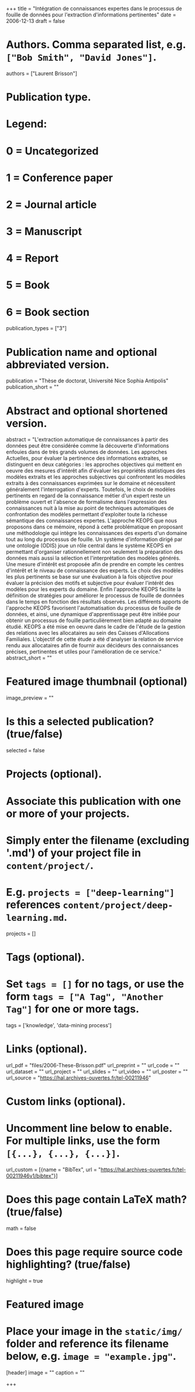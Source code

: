 +++
title = "Intégration de connaissances expertes dans le processus de fouille de données pour l'extraction d'informations pertinentes"
date = 2006-12-13
draft = false

# Authors. Comma separated list, e.g. `["Bob Smith", "David Jones"]`.
authors = ["Laurent Brisson"]

# Publication type.
# Legend:
# 0 = Uncategorized
# 1 = Conference paper
# 2 = Journal article
# 3 = Manuscript
# 4 = Report
# 5 = Book
# 6 = Book section
publication_types = ["3"]

# Publication name and optional abbreviated version.
publication = "Thèse de doctorat, Université Nice Sophia Antipolis"
publication_short = ""

# Abstract and optional shortened version.
abstract = "L'extraction automatique de connaissances à partir des données peut être considérée comme la découverte d'informations enfouies dans de très grands volumes de données. Les approches Actuelles, pour évaluer la pertinence des informations extraites, se distinguent en deux catégories : les approches objectives qui mettent en oeuvre des mesures d'intérêt afin d'évaluer les propriétés statistiques des modèles extraits et les approches subjectives qui confrontent les modèles extraits à des connaissances exprimées sur le domaine et nécessitent généralement l'interrogation d'experts. Toutefois, le choix de modèles pertinents en regard de la connaissance métier d'un expert reste un problème ouvert et l'absence de formalisme dans l'expression des connaissances nuit à la mise au point de techniques automatiques de confrontation des modèles permettant d'exploiter toute la richesse sémantique des connaissances expertes. L'approche KEOPS que nous proposons dans ce mémoire, répond à cette problématique en proposant une méthodologie qui intègre les connaissances des experts d'un domaine tout au long du processus de fouille. Un système d'information dirigé par une ontologie (ODIS) joue un rôle central dans le système KEOPS en permettant d'organiser rationnellement non seulement la préparation des données mais aussi la sélection et l'interprétation des modèles générés. Une mesure d'intérêt est proposée afin de prendre en compte les centres d'intérêt et le niveau de connaissance des experts. Le choix des modèles les plus pertinents se base sur une évaluation à la fois objective pour évaluer la précision des motifs et subjective pour évaluer l'intérêt des modèles pour les experts du domaine. Enfin l'approche KEOPS facilite la définition de stratégies pour améliorer le processus de fouille de données dans le temps en fonction des résultats observés. Les différents apports de l'approche KEOPS favorisent l'automatisation du processus de fouille de données, et ainsi, une dynamique d'apprentissage peut être initiée pour obtenir un processus de fouille particulièrement bien adapté au domaine étudié. KEOPS a été mise en oeuvre dans le cadre de l'étude de la gestion des relations avec les allocataires au sein des Caisses d'Allocations Familiales. L'objectif de cette étude a été d'analyser la relation de service rendu aux allocataires afin de fournir aux décideurs des connaissances précises, pertinentes et utiles pour l'amélioration de ce service."
abstract_short = ""

# Featured image thumbnail (optional)
image_preview = ""

# Is this a selected publication? (true/false)
selected = false

# Projects (optional).
#   Associate this publication with one or more of your projects.
#   Simply enter the filename (excluding '.md') of your project file in `content/project/`.
#   E.g. `projects = ["deep-learning"]` references `content/project/deep-learning.md`.
projects = []

# Tags (optional).
#   Set `tags = []` for no tags, or use the form `tags = ["A Tag", "Another Tag"]` for one or more tags.
tags = ['knowledge', 'data-mining process']

# Links (optional).
url_pdf = "files/2006-These-Brisson.pdf"
url_preprint = ""
url_code = ""
url_dataset = ""
url_project = ""
url_slides = ""
url_video = ""
url_poster = ""
url_source = "https://hal.archives-ouvertes.fr/tel-00211946"

# Custom links (optional).
#   Uncomment line below to enable. For multiple links, use the form `[{...}, {...}, {...}]`.
url_custom = [{name = "BibTex", url = "https://hal.archives-ouvertes.fr/tel-00211946v1/bibtex"}]

# Does this page contain LaTeX math? (true/false)
math = false

# Does this page require source code highlighting? (true/false)
highlight = true

# Featured image
# Place your image in the `static/img/` folder and reference its filename below, e.g. `image = "example.jpg"`.
[header]
image = ""
caption = ""

+++
